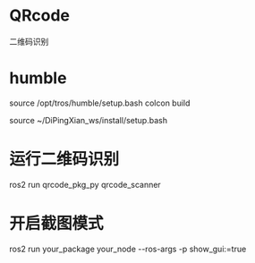 # QRcode
二维码识别

# humble
source /opt/tros/humble/setup.bash
colcon build

source ~/DiPingXian_ws/install/setup.bash

# 运行二维码识别
ros2 run qrcode_pkg_py qrcode_scanner

# 开启截图模式
ros2 run your_package your_node --ros-args -p show_gui:=true
